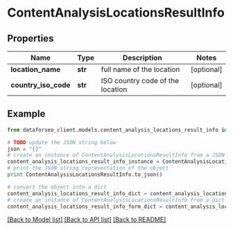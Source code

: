# ContentAnalysisLocationsResultInfo


## Properties

Name | Type | Description | Notes
------------ | ------------- | ------------- | -------------
**location_name** | **str** | full name of the location | [optional] 
**country_iso_code** | **str** | ISO country code of the location | [optional] 

## Example

```python
from dataforseo_client.models.content_analysis_locations_result_info import ContentAnalysisLocationsResultInfo

# TODO update the JSON string below
json = "{}"
# create an instance of ContentAnalysisLocationsResultInfo from a JSON string
content_analysis_locations_result_info_instance = ContentAnalysisLocationsResultInfo.from_json(json)
# print the JSON string representation of the object
print ContentAnalysisLocationsResultInfo.to_json()

# convert the object into a dict
content_analysis_locations_result_info_dict = content_analysis_locations_result_info_instance.to_dict()
# create an instance of ContentAnalysisLocationsResultInfo from a dict
content_analysis_locations_result_info_form_dict = content_analysis_locations_result_info.from_dict(content_analysis_locations_result_info_dict)
```
[[Back to Model list]](../README.md#documentation-for-models) [[Back to API list]](../README.md#documentation-for-api-endpoints) [[Back to README]](../README.md)


